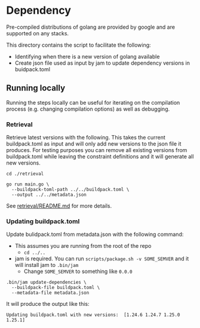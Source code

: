 # Dependency

Pre-compiled distributions of golang are provided by google and are supported on any stacks.

This directory contains the script to facilitate the following:
* Identifying when there is a new version of golang available
* Create json file used as input by jam to update dependency versions in buidpack.toml

## Running locally

Running the steps locally can be useful for iterating on the compilation process
(e.g. changing compilation options) as well as debugging.

### Retrieval

Retrieve latest versions with the following. This takes the current buildpack.toml as input and will only add new versions to the json file it produces. For testing purposes you can remove all existing versions from buildpack.toml while leaving the constraint definitions and it will generate all new versions.

```
cd ./retrieval

go run main.go \
  --buildpack-toml-path ../../buildpack.toml \
  --output ../../metadata.json
```

See [retrieval/README.md](retrieval/README.md) for more details.

### Updating buildpack.toml

Update bulidpack.toml from metadata.json with the following command:

* This assumes you are running from the root of the repo
  * `cd ../..`
* jam is required. You can run `scripts/package.sh -v SOME_SEMVER` and it will install jam to `.bin/jam`
  * Change `SOME_SEMVER` to something like `0.0.0`

```
.bin/jam update-dependencies \
  --buildpack-file buildpack.toml \
  --metadata-file metadata.json
```

It will produce the output like this:

```
Updating buildpack.toml with new versions:  [1.24.6 1.24.7 1.25.0 1.25.1]
```